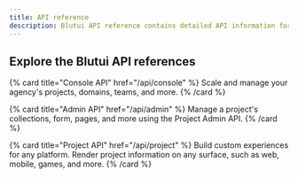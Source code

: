 ```yaml
---
title: API reference
description: Blutui API reference contains detailed API information for the Console, Admin and Site APIs
---
```


## Explore the Blutui API references

{% card title="Console API" href="/api/console" %}
  Scale and manage your agency's projects, domains, teams, and more.
{% /card %}

{% card title="Admin API" href="/api/admin" %}
  Manage a project's collections, form, pages, and more using the Project Admin API.
{% /card %}

{% card title="Project API" href="/api/project" %}
  Build custom experiences for any platform. Render project information on any surface, such as web, mobile, games, and more.
{% /card %}
